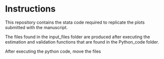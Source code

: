 
# Instructions
This repository contains the stata code required to replicate the plots submitted with the manuscript.

The files found in the input_files folder are produced after executing the estimation and validation functions that are found in the Python_code folder.

After executing the python code, move the files 
